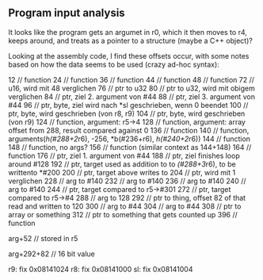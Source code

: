 

## Program input analysis

It looks like the program gets an argumet in r0, which
it then moves to r4, keeps around, and treats as a pointer to a structure
(maybe a C++ object)?

Looking at the assembly code, I find these offsets occur, with some notes based on how the data seems to be used (crazy ad-hoc syntax):

12 // function
24 // function
36 // function
44 // function
48 // function
72 // u16, wird mit 48 verglichen
76 // ptr to u32
80 // ptr to u32, wird mit obigem verglichen
84 // ptr, ziel 2. argument von #44
88 // ptr, ziel 3. argument von #44
96 // ptr, byte, ziel wird nach *sl geschrieben, wenn 0 beendet
100 // ptr, byte, wird geschrieben (von r8, r9)
104 // ptr, byte, wird geschrieben (von r9)
124 // function, argument: r5->4
128 // function, argument: array offset from 288, result compared against 0
136 // function
140 // function, arguments(*h(#288+2*r6), -256, *b(#236+r6), *h(#240+2*r6))
144 // function
148 // function, no args?
156 // function (similar context as 144+148)
164 // function
176 // ptr, ziel 1. argument von #44
188 // ptr, ziel finishes loop around #128
192 // ptr, target used as addition to to *(#288+3*r6), to be writtento *#200
200 // ptr, target above writes to
204 // ptr, wird mit 1 verglichen
228 // arg to #140
232 // arg to #140
236 // arg to #140
240 // arg to #140
244 // ptr, target compared to r5->#301
272 // ptr, target compared to r5->#4
288 // arg to 128
292 // ptr to thing, offset 82 of that read and written to 120
300 // arg to #44
304 // arg to #44
308 // ptr to array or something
312 // ptr to something that gets counted up
396 // function




arg+52 // stored in r5

arg+292+82 // 16 bit value


r9: fix 0x08141024
r8: fix 0x08141000
sl: fix 0x08141004

